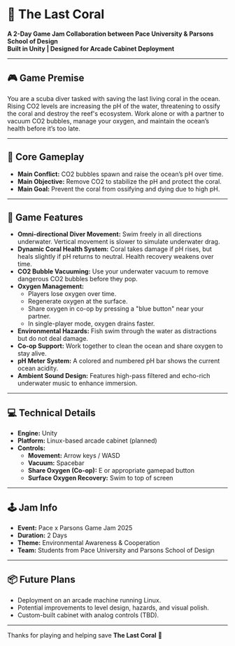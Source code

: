 # 🌊 The Last Coral

**A 2-Day Game Jam Collaboration between Pace University & Parsons School of Design**  
**Built in Unity | Designed for Arcade Cabinet Deployment**

---

## 🎮 Game Premise

You are a scuba diver tasked with saving the last living coral in the ocean. Rising CO2 levels are increasing the pH of the water, threatening to ossify the coral and destroy the reef's ecosystem. Work alone or with a partner to vacuum CO2 bubbles, manage your oxygen, and maintain the ocean’s health before it’s too late.

---

## 🧠 Core Gameplay

- **Main Conflict:** CO2 bubbles spawn and raise the ocean’s pH over time.
- **Main Objective:** Remove CO2 to stabilize the pH and protect the coral.
- **Main Goal:** Prevent the coral from ossifying and dying due to high pH.

---

## 🎯 Game Features

- **Omni-directional Diver Movement:** Swim freely in all directions underwater. Vertical movement is slower to simulate underwater drag.
- **Dynamic Coral Health System:** Coral takes damage if pH rises, but heals slightly if pH returns to neutral. Health recovery weakens over time.
- **CO2 Bubble Vacuuming:** Use your underwater vacuum to remove dangerous CO2 bubbles before they pop.
- **Oxygen Management:**
  - Players lose oxygen over time.
  - Regenerate oxygen at the surface.
  - Share oxygen in co-op by pressing a "blue button" near your partner.
  - In single-player mode, oxygen drains faster.
- **Environmental Hazards:** Fish swim through the water as distractions but do not deal damage.
- **Co-op Support:** Work together to clean the ocean and share oxygen to stay alive.
- **pH Meter System:** A colored and numbered pH bar shows the current ocean acidity.
- **Ambient Sound Design:** Features high-pass filtered and echo-rich underwater music to enhance immersion.

---

## 💻 Technical Details

- **Engine:** Unity
- **Platform:** Linux-based arcade cabinet (planned)
- **Controls:**
  - **Movement:** Arrow keys / WASD
  - **Vacuum:** Spacebar
  - **Share Oxygen (Co-op):** E or appropriate gamepad button
  - **Surface Oxygen Recovery:** Swim to top of screen

---

## 🕹️ Jam Info

- **Event:** Pace x Parsons Game Jam 2025
- **Duration:** 2 Days
- **Theme:** Environmental Awareness & Cooperation
- **Team:** Students from Pace University and Parsons School of Design

---

## 📦 Future Plans

- Deployment on an arcade machine running Linux.
- Potential improvements to level design, hazards, and visual polish.
- Custom-built cabinet with analog controls (TBD).

---

Thanks for playing and helping save **The Last Coral** 🪸
